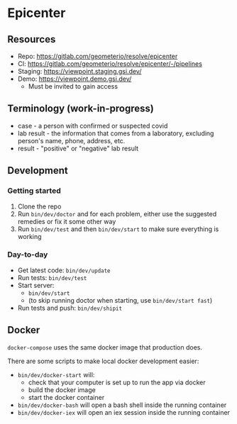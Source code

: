 # Epicenter

## Resources

* Repo: https://gitlab.com/geometerio/resolve/epicenter
* CI: https://gitlab.com/geometerio/resolve/epicenter/-/pipelines
* Staging: https://viewpoint.staging.gsi.dev/
* Demo: https://viewpoint.demo.gsi.dev/
  * Must be invited to gain access

## Terminology (work-in-progress)
* case - a person with confirmed or suspected covid
* lab result - the information that comes from a laboratory, excluding person's name, phone, address, etc.
* result - "positive" or "negative" lab result

## Development

### Getting started

1. Clone the repo
2. Run `bin/dev/doctor` and for each problem, either use the suggested remedies or fix it some other way
3. Run `bin/dev/test` and then `bin/dev/start` to make sure everything is working

### Day-to-day

* Get latest code: `bin/dev/update`
* Run tests: `bin/dev/test`
* Start server:
  * `bin/dev/start`
  * (to skip running doctor when starting, use `bin/dev/start fast`)
* Run tests and push: `bin/dev/shipit`

## Docker

`docker-compose` uses the same docker image that production does.

There are some scripts to make local docker development easier:

* `bin/dev/docker-start` will:
  * check that your computer is set up to run the app via docker
  * build the docker image
  * start the docker container
* `bin/dev/docker-bash` will open a bash shell inside the running container
* `bin/dev/docker-iex` will open an iex session inside the running container
